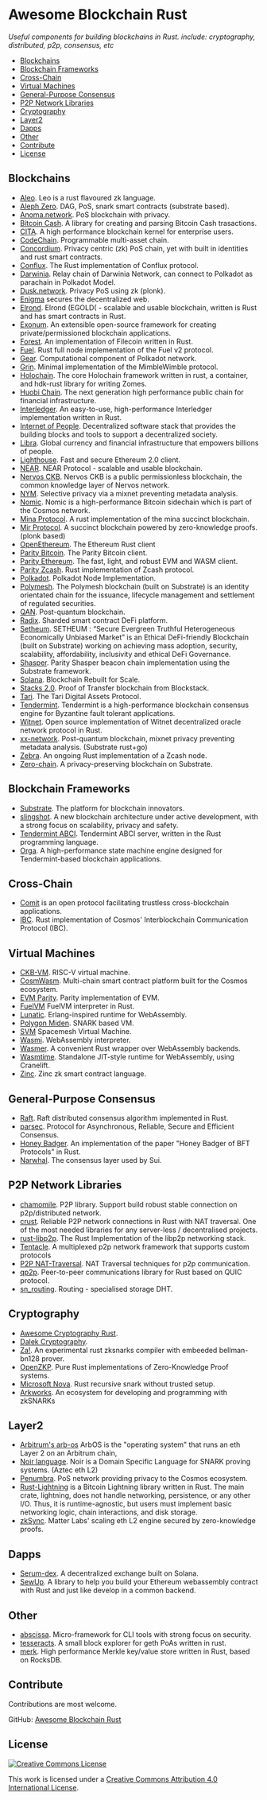# Awesome Blockchain Rust

*Useful components for building blockchains in Rust. include: cryptography, distributed, p2p, consensus, etc*

- [Blockchains](#blockchains)
- [Blockchain Frameworks](#blockchain-frameworks)
- [Cross-Chain](#cross-chain)
- [Virtual Machines](#virtual-machines)
- [General-Purpose Consensus](#general-purpose-consensus)
- [P2P Network Libraries](#p2p-network-libraries)
- [Cryptography](#cryptography)
- [Layer2](#layer2)
- [Dapps](#dapps)
- [Other](#other)
- [Contribute](#contribute)
- [License](#license)

## Blockchains
- [Aleo](https://developer.aleo.org/aleo/getting_started/overview).
  Leo is a rust flavoured zk language.
- [Aleph Zero](https://alephzero.org/).
  DAG, PoS, snark smart contracts (substrate based).
- [Anoma.network](https://anoma.network/).
  PoS blockchain with privacy.
- [Bitcoin Cash](https://github.com/be-cash/bitcoin-cash).
  A library for creating and parsing Bitcoin Cash trasactions.
- [CITA](https://github.com/cryptape/cita).
  A high performance blockchain kernel for enterprise users.
- [CodeChain](https://github.com/CodeChain-io/codechain).
  Programmable multi-asset chain.
- [Concordium](https://concordium.com/).
  Privacy centric (zk) PoS chain, yet with built in identities and rust smart contracts.
- [Conflux](https://github.com/Conflux-Chain/conflux-rust).
  The Rust implementation of Conflux protocol.
- [Darwinia](https://github.com/darwinia-network/darwinia).
  Relay chain of Darwinia Network, can connect to Polkadot as
  parachain in Polkadot Model.
- [Dusk.network](https://dusk.network/).
  Privacy PoS using zk (plonk).
- [Enigma](https://github.com/enigmampc/enigma-core) secures the
  decentralized web.
- [Elrond](https://elrond.com/).
  Elrond (EGOLD( - scalable and usable blockchain, written is Rust and
  has smart contracts in Rust.
- [Exonum](https://github.com/exonum/exonum).
  An extensible open-source framework for creating
  private/permissioned blockchain applications.
- [Forest](https://github.com/ChainSafe/forest).
  An implementation of Filecoin written in Rust.
- [Fuel](https://github.com/FuelLabs/fuel-core).
  Rust full node implementation of the Fuel v2 protocol.
- [Gear](https://github.com/gear-tech/gear).
  Computational component of Polkadot network.
- [Grin](https://github.com/mimblewimble/grin).
  Minimal implementation of the MimbleWimble protocol.
- [Holochain](https://github.com/holochain/holochain).
  The core Holochain framework written in rust, a container, and
  hdk-rust library for writing Zomes.
- [Huobi Chain](https://github.com/HuobiGroup/huobi-chain).
  The next generation high performance public chain for financial
  infrastructure.
- [Interledger](https://github.com/interledger-rs/interledger-rs).
  An easy-to-use, high-performance Interledger implementation written
  in Rust.
- [Internet of People](https://github.com/Internet-of-People/iop-rs).
  Decentralized software stack that provides the building blocks and
  tools to support a decentralized society.
- [Libra](https://github.com/libra/libra).
  Global currency and financial infrastructure that empowers billions
  of people.
- [Lighthouse](https://github.com/sigp/lighthouse).
  Fast and secure Ethereum 2.0 client.
- [NEAR](https://github.com/nearprotocol/nearcore).
  NEAR Protocol - scalable and usable blockchain.
- [Nervos CKB](https://github.com/nervosnetwork/ckb).
  Nervos CKB is a public permissionless blockchain, the common
  knowledge layer of Nervos network.
- [NYM](https://github.com/nymtech/nym).
  Selective privacy via a mixnet preventing metadata analysis.
- [Nomic](https://github.com/nomic-io/nomic).
  Nomic is a high-performance Bitcoin sidechain which is part of the
  Cosmos network.
- [Mina Protocol](https://github.com/ChainSafe/mina-rs).
  A rust implementation of the mina succinct blockchain.
- [Mir Protocol](https://mirprotocol.org/).
  A succinct blockchain powered by zero-knowledge proofs. (plonk based)
- [OpenEthereum](https://github.com/openethereum/openethereum).
  The Ethereum Rust client
- [Parity Bitcoin](https://github.com/paritytech/parity-bitcoin).
  The Parity Bitcoin client.
- [Parity Ethereum](https://github.com/paritytech/parity-ethereum).
  The fast, light, and robust EVM and WASM client.
- [Parity Zcash](https://github.com/paritytech/parity-zcash).
  Rust implementation of Zcash protocol.
- [Polkadot](https://github.com/paritytech/polkadot).
  Polkadot Node Implementation.
- [Polymesh](https://github.com/PolymathNetwork/Polymesh).
  The Polymesh blockchain (built on Substrate) is an identity orientated chain
  for the issuance, lifecycle management and settlement of regulated securities.
- [QAN](https://github.com/QANplatform/its_alive).
  Post-quantum blockchain.
- [Radix](https://github.com/radixdlt/radixdlt-scrypto).
  Sharded smart contract DeFi platform.
- [Setheum](https://github.com/Setheum-Labs/Setheum).
  SETHEUM : “Secure Evergreen Truthful Heterogeneous Economically Unbiased Market”
  is an Ethical DeFi-friendly Blockchain (built on Substrate) working on achieving
  mass adoption, security, scalability, affordability, inclusivity and ethical DeFi Governance.
- [Shasper](https://github.com/paritytech/shasper).
  Parity Shasper beacon chain implementation using the Substrate
  framework.
- [Solana](https://github.com/solana-labs/solana).
  Blockchain Rebuilt for Scale.
- [Stacks 2.0](https://github.com/blockstack/stacks-blockchain).
  Proof of Transfer blockchain from Blockstack.
- [Tari](https://github.com/tari-project).
  The Tari Digital Assets Protocol.
- [Tendermint](https://github.com/informalsystems/tendermint-rs).
  Tendermint is a high-performance blockchain consensus engine for
  Byzantine fault tolerant applications.
- [Witnet](https://github.com/witnet/witnet-rust).
  Open source implementation of Witnet decentralized oracle network
  protocol in Rust.
- [xx-network](https://github.com/xx-labs/xxchain).
  Post-quantum blockchain, mixnet privacy preventing metadata analysis. (Substrate rust+go)
- [Zebra](https://github.com/ZcashFoundation/zebra).
  An ongoing Rust implementation of a Zcash node.
- [Zero-chain](https://github.com/LayerXcom/zero-chain).
  A privacy-preserving blockchain on Substrate.

## Blockchain Frameworks
- [Substrate](https://github.com/paritytech/substrate).
  The platform for blockchain innovators.
- [slingshot](https://github.com/stellar/slingshot).
  A new blockchain architecture under active development, with a
  strong focus on scalability, privacy and safety.
- [Tendermint ABCI](https://github.com/tendermint/rust-abci).
  Tendermint ABCI server, written in the Rust programming language.
- [Orga](https://github.com/nomic-io/orga).
  A high-performance state machine engine designed for
  Tendermint-based blockchain applications.

## Cross-Chain
- [Comit](https://comit.network/) is an open protocol facilitating
  trustless cross-blockchain applications.
- [IBC](https://github.com/informalsystems/ibc-rs).
  Rust implementation of Cosmos' Interblockchain Communication Protocol
  (IBC).

## Virtual Machines
- [CKB-VM](https://github.com/nervosnetwork/ckb-vm).
  RISC-V virtual machine.
- [CosmWasm](https://www.cosmwasm.com).
  Multi-chain smart contract platform built for the Cosmos ecosystem.
- [EVM Parity](https://github.com/paritytech/parity-ethereum/tree/master/evmbin).
  Parity implementation of EVM.
- [FuelVM](https://github.com/FuelLabs/fuel-vm)
  FuelVM interpreter in Rust.
- [Lunatic](https://github.com/lunatic-solutions/lunatic).
  Erlang-inspired runtime for WebAssembly.
- [Polygon Miden](https://github.com/maticnetwork/miden).
  SNARK based VM.
- [SVM](https://github.com/spacemeshos/svm)
  Spacemesh Virtual Machine.
- [Wasmi](https://github.com/paritytech/wasmi).
  WebAssembly interpreter.
- [Wasmer](https://wasmer.io/).
  A convenient Rust wrapper over WebAssembly backends.
- [Wasmtime](https://github.com/CraneStation/wasmtime).
  Standalone JIT-style runtime for WebAssembly, using Cranelift.
- [Zinc](https://github.com/matter-labs/zinc).
  Zinc zk smart contract language.

## General-Purpose Consensus
- [Raft](https://github.com/pingcap/raft-rs).
  Raft distributed consensus algorithm implemented in Rust.
- [parsec](https://github.com/maidsafe/parsec).
  Protocol for Asynchronous, Reliable, Secure and Efficient Consensus.
- [Honey Badger](https://github.com/poanetwork/hbbft).
  An implementation of the paper "Honey Badger of BFT Protocols" in
  Rust.
- [Narwhal](https://github.com/MystenLabs/narwhal).
  The consensus layer used by Sui.

## P2P Network Libraries
- [chamomile](https://github.com/placefortea/chamomile).
  P2P library. Support build robust stable connection on
  p2p/distributed network.
- [crust](https://github.com/maidsafe/crust).
  Reliable P2P network connections in Rust with NAT traversal. One of
  the most needed libraries for any server-less / decentralised
  projects.
- [rust-libp2p](https://github.com/libp2p/rust-libp2p).
  The Rust Implementation of the libp2p networking stack.
- [Tentacle](https://github.com/driftluo/tentacle).
  A multiplexed p2p network framework that supports custom protocols
- [P2P NAT-Traversal](https://github.com/ustulation/p2p).
  NAT Traversal techniques for p2p communication.
- [qp2p](https://github.com/maidsafe/qp2p).
  Peer-to-peer communications library for Rust based on QUIC protocol.
- [sn_routing](https://github.com/maidsafe/sn_routing).
  Routing - specialised storage DHT.

## Cryptography
- [Awesome Cryptography Rust](https://github.com/rust-cc/awesome-cryptography-rust).
- [Dalek Cryptography](https://github.com/dalek-cryptography).
- [Za!](https://github.com/adria0/za).
  An experimental rust zksnarks compiler with embeeded bellman-bn128
  prover.
- [OpenZKP](https://github.com/0xProject/OpenZKP).
  Pure Rust implementations of Zero-Knowledge Proof systems.
- [Microsoft Nova](https://github.com/microsoft/Nova).
  Rust recursive snark without trusted setup.
- [Arkworks](https://github.com/arkworks-rs).
  An ecosystem for developing and programming with zkSNARKs

## Layer2
- [Arbitrum's arb-os](https://github.com/OffchainLabs/arb-os)
  ArbOS is the "operating system" that runs an eth Layer 2 on an Arbitrum chain,
- [Noir language](https://github.com/noir-lang/noir).
  Noir is a Domain Specific Language for SNARK proving systems. (Aztec eth L2)
- [Penumbra](https://penumbra.zone/).
  PoS network providing privacy to the Cosmos ecosystem.
- [Rust-Lightning](https://github.com/rust-bitcoin/rust-lightning)
  is a Bitcoin Lightning library written in Rust.
  The main crate, lightning, does not handle networking,
  persistence, or any other I/O. Thus, it is runtime-agnostic,
  but users must implement basic networking logic,
  chain interactions, and disk storage.
- [zkSync](https://github.com/matter-labs/zksync).
  Matter Labs' scaling eth L2 engine secured by zero-knowledge proofs.

## Dapps
- [Serum-dex](https://github.com/project-serum/serum-dex).
  A decentralized exchange built on Solana.
- [SewUp](https://github.com/second-state/SewUp).
  A library to help you build your Ethereum webassembly contract with
  Rust and just like develop in a common backend.

## Other
- [abscissa](https://github.com/iqlusioninc/abscissa).
  Micro-framework for CLI tools with strong focus on security.
- [tesseracts](https://github.com/adria0/tesseracts).
  A small block explorer for geth PoAs written in rust.
- [merk](https://github.com/nomic-io/merk).
  High performance Merkle key/value store written in Rust, based on
  RocksDB.


## Contribute
Contributions are most welcome.

GitHub: [Awesome Blockchain
Rust](https://github.com/rust-in-blockchain/awesome-blockchain-rust)


## License
[![Creative Commons
License](http://i.creativecommons.org/l/by/4.0/88x31.png)](http://creativecommons.org/licenses/by/4.0/)

This work is licensed under a [Creative Commons Attribution 4.0
International License](http://creativecommons.org/licenses/by/4.0/).
